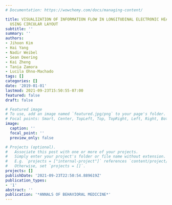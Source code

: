 ```yaml
---
# Documentation: https://wowchemy.com/docs/managing-content/

title: VISUALIZATION OF INFORMATION FLOW IN LONGITUDINAL ELECTRONIC HEALTH RECORDS
  USING CIRCULAR LAYOUT
subtitle: ''
summary: ''
authors:
- Jihoon Kim
- Hai Yang
- Nadir Weibel
- Sean Deering
- Kai Zheng
- Tania Zamora
- Lucila Ohno-Machado
tags: []
categories: []
date: '2019-01-01'
lastmod: 2021-09-23T15:50:55-07:00
featured: false
draft: false

# Featured image
# To use, add an image named `featured.jpg/png` to your page's folder.
# Focal points: Smart, Center, TopLeft, Top, TopRight, Left, Right, BottomLeft, Bottom, BottomRight.
image:
  caption: ''
  focal_point: ''
  preview_only: false

# Projects (optional).
#   Associate this post with one or more of your projects.
#   Simply enter your project's folder or file name without extension.
#   E.g. `projects = ["internal-project"]` references `content/project/deep-learning/index.md`.
#   Otherwise, set `projects = []`.
projects: []
publishDate: '2021-09-23T22:50:54.889619Z'
publication_types:
- '1'
abstract: ''
publication: '*ANNALS OF BEHAVIORAL MEDICINE*'
---
```

